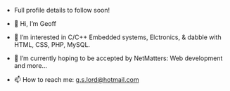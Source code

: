 - Full profile details to follow soon!

- 👋 Hi, I’m Geoff
- 👀 I’m interested in C/C++ Embedded systems, Elctronics, & dabble with HTML, CSS, PHP, MySQL.
- 🌱 I’m currently hoping to be accepted by NetMatters: Web development and more...
- 📫 How to reach me: g.s.lord@hotmail.com

<!---
Geoffs-Dev/Geoffs-Dev is a ✨ special ✨ repository because its `README.md` (this file) appears on your GitHub profile.
You can click the Preview link to take a look at your changes.
--->
